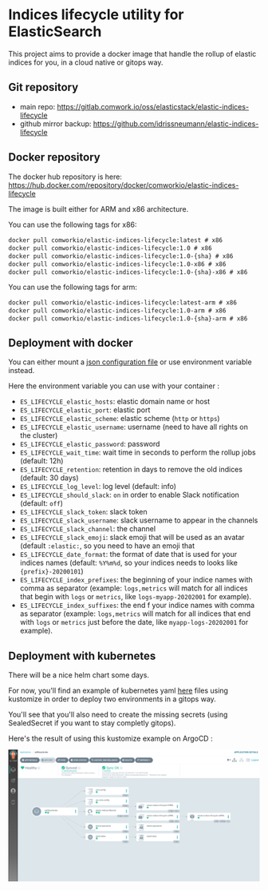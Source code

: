 # Indices lifecycle utility for ElasticSearch

This project aims to provide a docker image that handle the rollup of elastic indices for you, in a cloud native or gitops way.
## Git repository

* main repo: https://gitlab.comwork.io/oss/elasticstack/elastic-indices-lifecycle
* github mirror backup: https://github.com/idrissneumann/elastic-indices-lifecycle

## Docker repository

The docker hub repository is here: https://hub.docker.com/repository/docker/comworkio/elastic-indices-lifecycle

The image is built either for ARM and x86 architecture. 

You can use the following tags for x86:

```shell
docker pull comworkio/elastic-indices-lifecycle:latest # x86
docker pull comworkio/elastic-indices-lifecycle:1.0 # x86
docker pull comworkio/elastic-indices-lifecycle:1.0-{sha} # x86
docker pull comworkio/elastic-indices-lifecycle:1.0-x86 # x86
docker pull comworkio/elastic-indices-lifecycle:1.0-{sha}-x86 # x86
```

You can use the following tags for arm:

```shell
docker pull comworkio/elastic-indices-lifecycle:latest-arm # x86
docker pull comworkio/elastic-indices-lifecycle:1.0-arm # x86
docker pull comworkio/elastic-indices-lifecycle:1.0-{sha}-arm # x86
```

## Deployment with docker

You can either mount a [json configuration file](https://gitlab.comwork.io/oss/elastic-indices-lifecycle/-/blob/master/rollup_conf.json) or use environment variable instead.

Here the environment variable you can use with your container :

* `ES_LIFECYCLE_elastic_hosts`: elastic domain name or host
* `ES_LIFECYCLE_elastic_port`: elastic port
* `ES_LIFECYCLE_elastic_scheme`: elastic scheme (`http` or `https`)
* `ES_LIFECYCLE_elastic_username`: username (need to have all rights on the cluster)
* `ES_LIFECYCLE_elastic_password`: password
* `ES_LIFECYCLE_wait_time`: wait time in seconds to perform the rollup jobs (default: 12h)
* `ES_LIFECYCLE_retention`: retention in days to remove the old indices (default: 30 days)
* `ES_LIFECYCLE_log_level`: log level (default: info)
* `ES_LIFECYCLE_should_slack`: `on` in order to enable Slack notification (default: `off`)
* `ES_LIFECYCLE_slack_token`: slack token
* `ES_LIFECYCLE_slack_username`: slack username to appear in the channels
* `ES_LIFECYCLE_slack_channel`: the channel
* `ES_LIFECYCLE_slack_emoji`: slack emoji that will be used as an avatar (default `:elastic:`, so you need to have an emoji that 
* `ES_LIFECYCLE_date_format`: the format of date that is used for your indices names (default: `%Y%m%d`, so your indices needs to looks like `{prefix}-20200101`)
* `ES_LIFECYCLE_index_prefixes`: the beginning of your indice names with comma as separator (example: `logs,metrics` will match for all indices that begin with `logs` or `metrics`, like `logs-myapp-20202001` for example).
* `ES_LIFECYCLE_index_suffixes`: the end f your indice names with comma as separator (example: `logs,metrics` will match for all indices that end with `logs` or `metrics` just before the date, like `myapp-logs-20202001` for example).

## Deployment with kubernetes

There will be a nice helm chart some days.

For now, you'll find an example of kubernetes yaml [here](https://gitlab.comwork.io/oss/elastic-indices-lifecycle/-/tree/master/kubernetes) files using kustomize in order to deploy two environments in a gitops way.

You'll see that you'll also need to create the missing secrets (using SealedSecret if you want to stay completly gitops).

Here's the result of using this kustomize example on ArgoCD :

![argocd](images/argocd.png)
